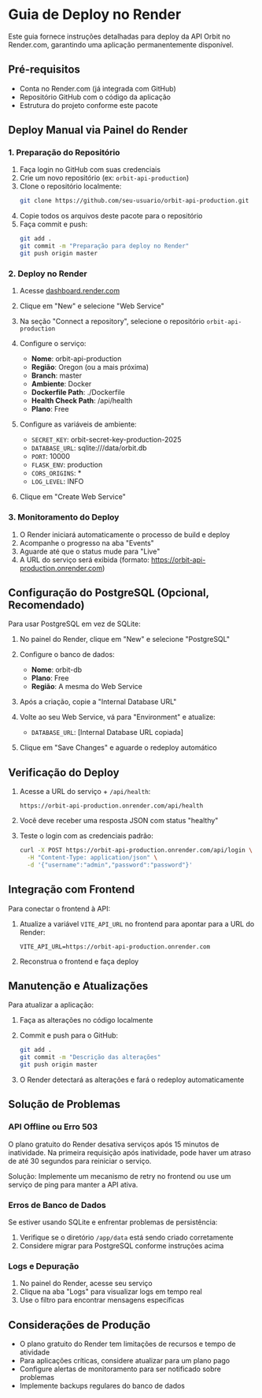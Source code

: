 # Guia de Deploy no Render

Este guia fornece instruções detalhadas para deploy da API Orbit no Render.com, garantindo uma aplicação permanentemente disponível.

## Pré-requisitos

- Conta no Render.com (já integrada com GitHub)
- Repositório GitHub com o código da aplicação
- Estrutura do projeto conforme este pacote

## Deploy Manual via Painel do Render

### 1. Preparação do Repositório

1. Faça login no GitHub com suas credenciais
2. Crie um novo repositório (ex: `orbit-api-production`)
3. Clone o repositório localmente:
   ```bash
   git clone https://github.com/seu-usuario/orbit-api-production.git
   ```
4. Copie todos os arquivos deste pacote para o repositório
5. Faça commit e push:
   ```bash
   git add .
   git commit -m "Preparação para deploy no Render"
   git push origin master
   ```

### 2. Deploy no Render

1. Acesse [dashboard.render.com](https://dashboard.render.com)
2. Clique em "New" e selecione "Web Service"
3. Na seção "Connect a repository", selecione o repositório `orbit-api-production`
4. Configure o serviço:
   - **Nome**: orbit-api-production
   - **Região**: Oregon (ou a mais próxima)
   - **Branch**: master
   - **Ambiente**: Docker
   - **Dockerfile Path**: ./Dockerfile
   - **Health Check Path**: /api/health
   - **Plano**: Free

5. Configure as variáveis de ambiente:
   - `SECRET_KEY`: orbit-secret-key-production-2025
   - `DATABASE_URL`: sqlite:///data/orbit.db
   - `PORT`: 10000
   - `FLASK_ENV`: production
   - `CORS_ORIGINS`: *
   - `LOG_LEVEL`: INFO

6. Clique em "Create Web Service"

### 3. Monitoramento do Deploy

1. O Render iniciará automaticamente o processo de build e deploy
2. Acompanhe o progresso na aba "Events"
3. Aguarde até que o status mude para "Live"
4. A URL do serviço será exibida (formato: https://orbit-api-production.onrender.com)

## Configuração do PostgreSQL (Opcional, Recomendado)

Para usar PostgreSQL em vez de SQLite:

1. No painel do Render, clique em "New" e selecione "PostgreSQL"
2. Configure o banco de dados:
   - **Nome**: orbit-db
   - **Plano**: Free
   - **Região**: A mesma do Web Service

3. Após a criação, copie a "Internal Database URL"
4. Volte ao seu Web Service, vá para "Environment" e atualize:
   - `DATABASE_URL`: [Internal Database URL copiada]

5. Clique em "Save Changes" e aguarde o redeploy automático

## Verificação do Deploy

1. Acesse a URL do serviço + `/api/health`:
   ```
   https://orbit-api-production.onrender.com/api/health
   ```

2. Você deve receber uma resposta JSON com status "healthy"

3. Teste o login com as credenciais padrão:
   ```bash
   curl -X POST https://orbit-api-production.onrender.com/api/login \
     -H "Content-Type: application/json" \
     -d '{"username":"admin","password":"password"}'
   ```

## Integração com Frontend

Para conectar o frontend à API:

1. Atualize a variável `VITE_API_URL` no frontend para apontar para a URL do Render:
   ```
   VITE_API_URL=https://orbit-api-production.onrender.com
   ```

2. Reconstrua o frontend e faça deploy

## Manutenção e Atualizações

Para atualizar a aplicação:

1. Faça as alterações no código localmente
2. Commit e push para o GitHub:
   ```bash
   git add .
   git commit -m "Descrição das alterações"
   git push origin master
   ```

3. O Render detectará as alterações e fará o redeploy automaticamente

## Solução de Problemas

### API Offline ou Erro 503

O plano gratuito do Render desativa serviços após 15 minutos de inatividade. Na primeira requisição após inatividade, pode haver um atraso de até 30 segundos para reiniciar o serviço.

Solução: Implemente um mecanismo de retry no frontend ou use um serviço de ping para manter a API ativa.

### Erros de Banco de Dados

Se estiver usando SQLite e enfrentar problemas de persistência:

1. Verifique se o diretório `/app/data` está sendo criado corretamente
2. Considere migrar para PostgreSQL conforme instruções acima

### Logs e Depuração

1. No painel do Render, acesse seu serviço
2. Clique na aba "Logs" para visualizar logs em tempo real
3. Use o filtro para encontrar mensagens específicas

## Considerações de Produção

- O plano gratuito do Render tem limitações de recursos e tempo de atividade
- Para aplicações críticas, considere atualizar para um plano pago
- Configure alertas de monitoramento para ser notificado sobre problemas
- Implemente backups regulares do banco de dados
